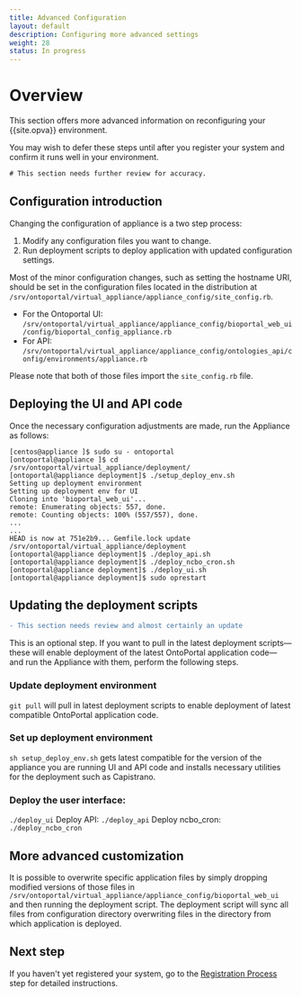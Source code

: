 ```yaml
---
title: Advanced Configuration
layout: default
description: Configuring more advanced settings
weight: 28
status: In progress
---
```


# Overview

This section offers more advanced information on reconfiguring
your {{site.opva}} environment.

You may wish to defer these steps until after you register your system
and confirm it runs well in your environment.

```Diff
# This section needs further review for accuracy.
```


## Configuration introduction

Changing the configuration of appliance is a two step process:
1. Modify any configuration files you want to change.
1. Run deployment scripts to deploy application with updated configuration settings.

Most of the minor configuration changes,
such as setting the hostname URI, should be set in the configuration files
located in the distribution at
`/srv/ontoportal/virtual_appliance/appliance_config/site_config.rb`.

* For the Ontoportal UI:
`/srv/ontoportal/virtual_appliance/appliance_config/bioportal_web_ui/config/bioportal_config_appliance.rb`
* For API:
`/srv/ontoportal/virtual_appliance/appliance_config/ontologies_api/config/environments/appliance.rb`

Please note that both of those files import the `site_config.rb` file.

## Deploying the UI and API code

Once the necessary configuration adjustments are made, 
run the Appliance as follows:

```
[centos@appliance ]$ sudo su - ontoportal
[ontoportal@appliance ]$ cd /srv/ontoportal/virtual_appliance/deployment/
[ontoportal@appliance deployment]$ ./setup_deploy_env.sh
Setting up deployment environment
Setting up deployment env for UI
Cloning into 'bioportal_web_ui'...
remote: Enumerating objects: 557, done.
remote: Counting objects: 100% (557/557), done.
...
...
HEAD is now at 751e2b9... Gemfile.lock update
/srv/ontoportal/virtual_appliance/deployment
[ontoportal@appliance deployment]$ ./deploy_api.sh
[ontoportal@appliance deployment]$ ./deploy_ncbo_cron.sh
[ontoportal@appliance deployment]$ ./deploy_ui.sh
[ontoportal@appliance deployment]$ sudo oprestart

```

## Updating the deployment scripts

```diff
- This section needs review and almost certainly an update
```

This is an optional step. If you want to pull in the latest deployment scripts—
these will enable deployment of the latest OntoPortal application code—
and run the Appliance with them, perform the following steps. 

### Update deployment environment
`git pull` will pull in latest deployment scripts to enable deployment of latest compatible OntoPortal application code.

### Set up deployment environment
`sh setup_deploy_env.sh` gets latest compatible for the version of the appliance you are running UI and API code and installs necessary utilities for the deployment such as Capistrano.

### Deploy the user interface:
`./deploy_ui`
Deploy API:
`./deploy_api`
Deploy ncbo_cron:
`./deploy_ncbo_cron`

## More advanced customization                                                                                                                                                                                                                                         

It is possible to overwrite specific application files by simply dropping modified versions of those files in `/srv/ontoportal/virtual_appliance/appliance_config/bioportal_web_ui` and then running the deployment script. The deployment script will sync all files from configuration directory overwriting files in the directory from which application is deployed.

## Next step

If you haven't yet registered your system, 
go to the <a href="../registration">Registration Process</a> step 
for detailed instructions.

